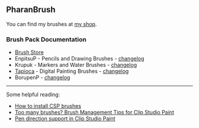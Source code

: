 ## PharanBrush

You can find my brushes at [my shop](https://ko-fi.com/pharanbrush/shop).

### Brush Pack Documentation
- [Brush Store](https://ko-fi.com/pharanbrush/shop)
- EnpitsuP - Pencils and Drawing Brushes - [changelog](enpitsup-changelog)
- Krupuk - Markers and Water Brushes - [changelog](krupuk-changelog)
- [Tapioca](tapioca-overview) - Digital Painting Brushes - [changelog](tapioca-changelog)
- BorupenP - [changelog](borupenp-changelog)

---

Some helpful reading:
- [How to install CSP brushes](how-to-install-csp-brushes/)
- [Too many brushes? Brush Management Tips for Clip Studio Paint](brush-management-tips/)
- [Pen direction support in Clip Studio Paint](/clip-studio-paint-direction-of-pen/)

